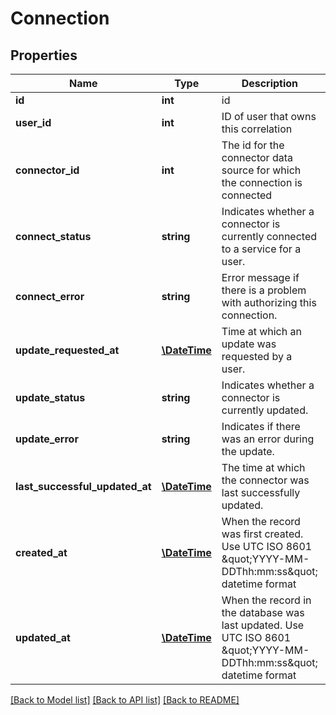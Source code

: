 # Connection

## Properties
Name | Type | Description | Notes
------------ | ------------- | ------------- | -------------
**id** | **int** | id | [optional] 
**user_id** | **int** | ID of user that owns this correlation | [optional] 
**connector_id** | **int** | The id for the connector data source for which the connection is connected | [optional] 
**connect_status** | **string** | Indicates whether a connector is currently connected to a service for a user. | [optional] 
**connect_error** | **string** | Error message if there is a problem with authorizing this connection. | [optional] 
**update_requested_at** | [**\DateTime**](\DateTime.md) | Time at which an update was requested by a user. | [optional] 
**update_status** | **string** | Indicates whether a connector is currently updated. | [optional] 
**update_error** | **string** | Indicates if there was an error during the update. | [optional] 
**last_successful_updated_at** | [**\DateTime**](\DateTime.md) | The time at which the connector was last successfully updated. | [optional] 
**created_at** | [**\DateTime**](\DateTime.md) | When the record was first created. Use UTC ISO 8601 \&quot;YYYY-MM-DDThh:mm:ss\&quot;  datetime format | [optional] 
**updated_at** | [**\DateTime**](\DateTime.md) | When the record in the database was last updated. Use UTC ISO 8601 \&quot;YYYY-MM-DDThh:mm:ss\&quot;  datetime format | [optional] 

[[Back to Model list]](../README.md#documentation-for-models) [[Back to API list]](../README.md#documentation-for-api-endpoints) [[Back to README]](../README.md)


